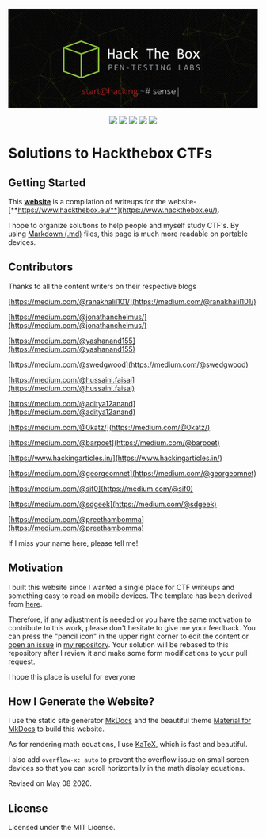 <p align="center">
  <a href="https://github.com/hackthebox-solutions/hacktheboxsolutions.github.io"><img src="./docs/assets/cover.png" height="200" title="Hackthebox" alt="Hackthebox"></a>
</p>

<p align="center">
  <img src="https://img.shields.io/badge/completion-25%25-blue.svg" />
  <a href="https://github.com/hackthebox-solutions/hacktheboxsolutions.github.io/contributors" alt="Contributors"></a>
  <img src="https://img.shields.io/badge/made%20with-Markdown-1f425f.svg" />
  <img src="https://img.shields.io/badge/made%20with-KaTeX-1f425f.svg" />
  <img src="https://img.shields.io/badge/PRs-welcome-1abc9c.svg" />
  <a href="https://github.com/hackthebox-solutions/hacktheboxsolutions.github.io/blob/master/LICENSE" alt="License">
    <img src="https://img.shields.io/github/license/walkccc/CLRS.svg" />
  </a>
</p>

# Solutions to Hackthebox CTFs

## Getting Started

This **[website](http://hacktheboxsolutions.github.io/)** is a compilation of writeups for the website- [**https://www.hackthebox.eu/**](https://www.hackthebox.eu/).

I hope to organize solutions to help people and myself study CTF's. By using [Markdown (.md)](https://en.wikipedia.org/wiki/Markdown) files, this page is much more readable on portable devices.

## Contributors

Thanks to all the content writers on their respective blogs

[https://medium.com/@ranakhalil101/](https://medium.com/@ranakhalil101/)

[https://medium.com/@jonathanchelmus/](https://medium.com/@jonathanchelmus/)

[https://medium.com/@yashanand155](https://medium.com/@yashanand155)

[https://medium.com/@swedgwood](https://medium.com/@swedgwood)

[https://medium.com/@hussaini.faisal](https://medium.com/@hussaini.faisal)

[https://medium.com/@aditya12anand](https://medium.com/@aditya12anand)

[https://medium.com/@0katz/](https://medium.com/@0katz/)

[https://medium.com/@barpoet](https://medium.com/@barpoet)

[https://www.hackingarticles.in/](https://www.hackingarticles.in/)

[https://medium.com/@georgeomnet](https://medium.com/@georgeomnet)

[https://medium.com/@sif0](https://medium.com/@sif0)

[https://medium.com/@sdgeek](https://medium.com/@sdgeek)

[https://medium.com/@preethambomma](https://medium.com/@preethambomma)


If I miss your name here, please tell me!

## Motivation

I built this website since I wanted a single place for CTF writeups and something easy to read on mobile devices. The template has been derived from [here](https://walkccc.github.io/CLRS/).

Therefore, if any adjustment is needed or you have the same motivation to contribute to this work, please don't hesitate to give me your feedback. You can press the "pencil icon" in the upper right corner to edit the content or [open an issue](http://hacktheboxsolutions.github.io/issues/new) in [my repository](http://hacktheboxsolutions.github.io/). Your solution will be rebased to this repository after I review it and make some form modifications to your pull request.

I hope this place is useful for everyone

## How I Generate the Website?

I use the static site generator [MkDocs](http://www.mkdocs.org/) and the beautiful theme [Material for MkDocs](https://squidfunk.github.io/mkdocs-material/) to build this website.

As for rendering math equations, I use [KaTeX](https://katex.org/), which is fast and beautiful.

I also add `overflow-x: auto` to prevent the overflow issue on small screen devices so that you can scroll horizontally in the math display equations.

Revised on May 08 2020.

## License

Licensed under the MIT License.
